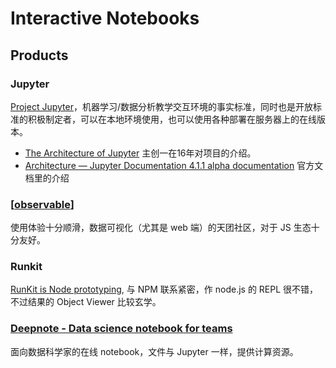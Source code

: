 Interactive Notebooks
===

## Products

### Jupyter

[Project Jupyter](https://jupyter.org/)，机器学习/数据分析教学交互环境的事实标准，同时也是开放标准的积极制定者，可以在本地环境使用，也可以使用各种部署在服务器上的在线版本。

- [The Architecture of Jupyter](http://scisoftdays.org/pdf/2016_slides/perez.pdf) 主创一在16年对项目的介绍。
- [Architecture — Jupyter Documentation 4.1.1 alpha documentation](https://jupyter.readthedocs.io/en/latest/projects/architecture/content-architecture.html) 官方文档里的介绍

### [[observable]]

使用体验十分顺滑，数据可视化（尤其是 web 端）的天团社区，对于 JS 生态十分友好。

### Runkit

[RunKit is Node prototyping](https://runkit.com/home), 与 NPM 联系紧密，作 node.js 的 REPL 很不错，不过结果的 Object Viewer 比较玄学。

### [Deepnote - Data science notebook for teams](https://deepnote.com/)

面向数据科学家的在线 notebook，文件与 Jupyter 一样，提供计算资源。



[//begin]: # "Autogenerated link references for markdown compatibility"
[observable]: ../products/observable "Observable"
[//end]: # "Autogenerated link references"